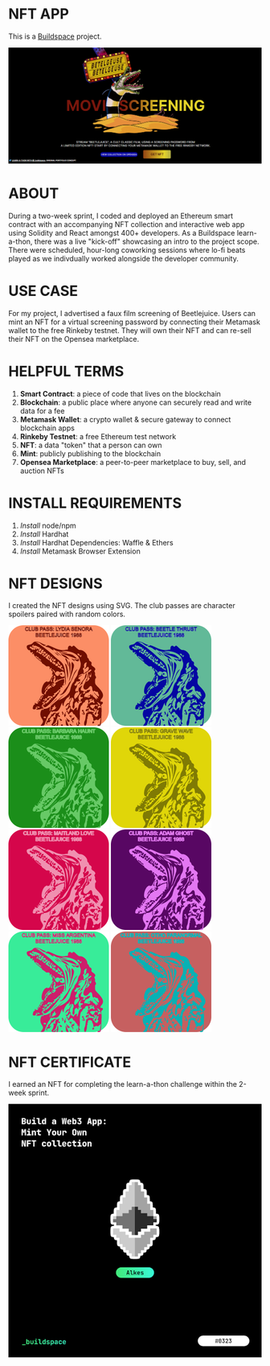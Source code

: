 # NFT APP

This is a [Buildspace](https://buildspace.so/) project.

![NFT APP](screening_app.png)

# ABOUT

During a two-week sprint, I coded and deployed an Ethereum smart contract with an accompanying NFT collection and interactive web app using Solidity and React amongst 400+ developers. As a Buildspace learn-a-thon, there was a live "kick-off" showcasing an intro to the project scope. There were scheduled, hour-long coworking sessions where lo-fi beats played as we indivdually worked alongside the developer community.

# USE CASE

For my project, I advertised a faux film screening of Beetlejuice. Users can mint an NFT for a virtual screening password by connecting their Metamask wallet to the free Rinkeby testnet. They will own their NFT and can re-sell their NFT on the Opensea marketplace.

# HELPFUL TERMS

1. __Smart Contract__: a piece of code that lives on the blockchain
2. __Blockchain__: a public place where anyone can securely read and write data for a fee
3. __Metamask Wallet__: a crypto wallet & secure gateway to connect blockchain apps
4. __Rinkeby Testnet__: a free Ethereum test network
5. __NFT__: a data "token" that a person can own
6. __Mint__: publicly publishing to the blockchain
7. __Opensea Marketplace__: a peer-to-peer marketplace to buy, sell, and auction NFTs

# INSTALL REQUIREMENTS

1. _Install_ node/npm
2. _Install_ Hardhat
3. _Install_ Hardhat Dependencies: Waffle & Ethers
4. _Install_ Metamask Browser Extension

# NFT DESIGNS

I created the NFT designs using SVG. The club passes are character spoilers paired with random colors.

![NFT APP](1.png) ![NFT APP](2.png) ![NFT APP](3.png) ![NFT APP](4.png) ![NFT APP](5.png) ![NFT APP](6.png) ![NFT APP](9.png) ![NFT APP](8.png)

# NFT CERTIFICATE

I earned an NFT for completing the learn-a-thon challenge within the 2-week sprint.

![NFT APP](MintNFT.png)
